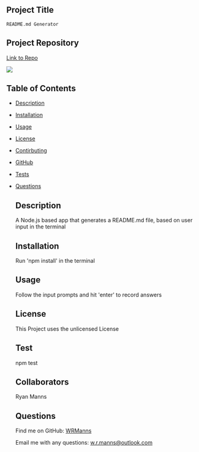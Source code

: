 ## Project Title
    README.md Generator
    
  ## Project Repository

  [Link to Repo](https://github.com/WRManns/readme.md-generator)

  [<img src="https://img.shields.io/badge/license-unlicensed-brightgreen.svg?logo=LOGO">](https://img.shields.io/badge/license-unlicensed-brightgreen)

   ## Table of Contents

- [Description](#description)
- [Installation](#installation)
- [Usage](#usage)
- [License](#license)
- [Contirbuting](#collaborators)
- [GitHub](#github)
- [Tests](#tests)
- [Questions](#questions)

    ## Description

    A Node.js based app that generates a README.md file, based on user input in the terminal

    ## Installation

    Run 'npm install' in the terminal

    ## Usage

    Follow the input prompts and hit 'enter' to record answers

    ## License
  This Project uses the unlicensed License

    ## Test

    npm test

    ## Collaborators

    Ryan Manns

    ## Questions
    
    Find me on GitHub: [WRManns](https://github.com/WRManns)
    
    Email me with any questions: w.r.manns@outlook.com  

